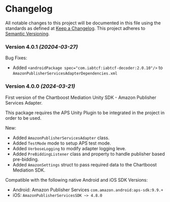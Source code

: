 # Changelog
All notable changes to this project will be documented in this file using the standards as defined at [Keep a Changelog](https://keepachangelog.com/en/1.0.0/). This project adheres to [Semantic Versioning](https://semver.org/spec/v2.0.0).

### Version 4.0.1 *(20204-03-27)*
Bug Fixes:

- Added `<androidPackage spec="com.iabtcf:iabtcf-decoder:2.0.10"/>` to `AmazonPublisherServicesAdapterDependencies.xml`

### Version 4.0.0 *(2024-03-21)*
First version of the Chartboost Mediation Unity SDK - Amazon Publisher Services Adapter.

This package requires the APS Unity Plugin to be integrated in the project in order to be used.

New:

- Added `AmazonPublisherServicesAdapter` class.
- Added `TestMode` mode to setup APS test mode.
- Added `VerboseLogging` to modify adapter logging leve.
- Added `PreBiddingListener` class and property to handle publisher based pre-bidding.
- Added `AmazonSettings` struct to pass required data to the Chartboost Mediation SDK.

Compatible with the following native Android and iOS SDK Versions:

* Android: Amazon Publisher Services `com.amazon.android:aps-sdk:9.9.+`
* iOS: `AmazonPublisherServicesSDK ~> 4.8.0`
